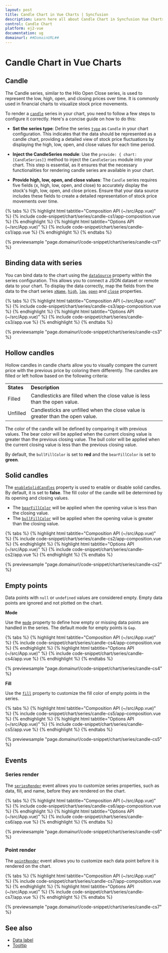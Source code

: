 ```yaml
---
layout: post
title: Candle Chart in Vue Charts | Syncfusion
description: Learn here all about Candle Chart in Syncfusion Vue Charts component of Syncfusion Essential JS 2 and more.
control: Candle Chart
platform: ej2-vue
documentation: ug
domainurl: ##DomainURL##
---
```


# Candle Chart in Vue Charts

## Candle

The Candle series, similar to the Hilo Open Close series, is used to represent the low, high, open, and closing prices over time. It is commonly used in financial charts to visualize stock price movements.

To render a [`candle`](https://www.syncfusion.com/vue-components/vue-charts/chart-types/stock-chart) series in your chart, you need to follow a few steps to configure it correctly. Here's a concise guide on how to do this:
 
* **Set the series type**: Define the series [`type`](https://ej2.syncfusion.com/vue/documentation/api/chart/series/#type) as `Candle` in your chart configuration. This indicates that the data should be represented as a candle chart, providing a detailed view of stock price fluctuations by displaying the high, low, open, and close values for each time period.

* **Inject the CandleSeries module**: Use the `provide: { chart: [CandleSeries]}` method to inject the `CandleSeries` module into your chart. This step is essential, as it ensures that the necessary functionalities for rendering candle series are available in your chart.

* **Provide high, low, open, and close values**: The `Candle` series requires five fields (x, high, low, open, and close) to accurately display the stock's high, low, open, and close prices. Ensure that your data source includes these fields to create a detailed representation of stock price movements over time.

{% tabs %}
{% highlight html tabtitle="Composition API (~/src/App.vue)" %}
{% include code-snippet/chart/series/candle-cs1/app-composition.vue %}
{% endhighlight %}
{% highlight html tabtitle="Options API (~/src/App.vue)" %}
{% include code-snippet/chart/series/candle-cs1/app.vue %}
{% endhighlight %}
{% endtabs %}
        
{% previewsample "page.domainurl/code-snippet/chart/series/candle-cs1" %}

## Binding data with series

You can bind data to the chart using the [`dataSource`](https://ej2.syncfusion.com/vue/documentation/api/chart/series/#datasource) property within the series configuration. This allows you to connect a JSON dataset or remote data to your chart. To display the data correctly, map the fields from the data to the chart series [`xName`](https://ej2.syncfusion.com/vue/documentation/api/chart/series/#xname), [`high`](https://ej2.syncfusion.com/vue/documentation/api/chart/series/#high), [`low`](https://ej2.syncfusion.com/vue/documentation/api/chart/series/#low), [`open`](https://ej2.syncfusion.com/vue/documentation/api/chart/series/#open) and [`close`](https://ej2.syncfusion.com/vue/documentation/api/chart/series/#close) properties.

{% tabs %}
{% highlight html tabtitle="Composition API (~/src/App.vue)" %}
{% include code-snippet/chart/series/candle-cs3/app-composition.vue %}
{% endhighlight %}
{% highlight html tabtitle="Options API (~/src/App.vue)" %}
{% include code-snippet/chart/series/candle-cs3/app.vue %}
{% endhighlight %}
{% endtabs %}
        
{% previewsample "page.domainurl/code-snippet/chart/series/candle-cs3" %}

## Hollow candles

Hollow candles in candle charts allow you to visually compare the current price with the previous price by coloring them differently. The candles are filled or left hollow based on the following criteria:

<!-- markdownlint-disable MD033 -->
<table>
<tr>
<td><b>States</b></td>
<td><b>Description </b></td>
</tr>
<tr>
<td>Filled</td>
<td>Candlesticks are filled when the close value is less than the open value.</td>
</tr>
<tr>
<td>Unfilled</td>
<td>Candlesticks are unfilled when the close value is greater than the open value.</td>
</tr>
</table>

The color of the candle will be defined by comparing it with previous values. The bear color will be applied when the current closing value is greater than the previous closing value. The bull color will be applied when the current closing value is less than the previous closing value.

By default, the `bullFillColor` is set to **red** and the `bearFillColor` is set to **green**.

## Solid candles

The [`enableSolidCandles`](https://ej2.syncfusion.com/vue/documentation/api/chart/series/#enablesolidcandles) property is used to enable or disable solid candles. By default, it is set to **false**. The fill color of the candle will be determined by its opening and closing values.

* The [`bearFillColor`](https://ej2.syncfusion.com/vue/documentation/api/chart/series/#bearfillcolor) will be applied when the opening value is less than the closing value.
* The [`bullFillColor`](https://ej2.syncfusion.com/vue/documentation/api/chart/series/#bullfillcolor) will be applied when the opening value is greater than the closing value.

{% tabs %}
{% highlight html tabtitle="Composition API (~/src/App.vue)" %}
{% include code-snippet/chart/series/candle-cs2/app-composition.vue %}
{% endhighlight %}
{% highlight html tabtitle="Options API (~/src/App.vue)" %}
{% include code-snippet/chart/series/candle-cs2/app.vue %}
{% endhighlight %}
{% endtabs %}
        
{% previewsample "page.domainurl/code-snippet/chart/series/candle-cs2" %}

## Empty points

Data points with `null` or `undefined` values are considered empty. Empty data points are ignored and not plotted on the chart.

**Mode**

Use the [`mode`](https://ej2.syncfusion.com/vue/documentation/api/chart/emptyPointSettings/#mode) property to define how empty or missing data points are handled in the series. The default mode for empty points is `Gap`.

{% tabs %}
{% highlight html tabtitle="Composition API (~/src/App.vue)" %}
{% include code-snippet/chart/series/candle-cs4/app-composition.vue %}
{% endhighlight %}
{% highlight html tabtitle="Options API (~/src/App.vue)" %}
{% include code-snippet/chart/series/candle-cs4/app.vue %}
{% endhighlight %}
{% endtabs %}
        
{% previewsample "page.domainurl/code-snippet/chart/series/candle-cs4" %}

**Fill**

Use the [`fill`](https://ej2.syncfusion.com/vue/documentation/api/chart/emptyPointSettings/#fill) property to customize the fill color of empty points in the series.

{% tabs %}
{% highlight html tabtitle="Composition API (~/src/App.vue)" %}
{% include code-snippet/chart/series/candle-cs5/app-composition.vue %}
{% endhighlight %}
{% highlight html tabtitle="Options API (~/src/App.vue)" %}
{% include code-snippet/chart/series/candle-cs5/app.vue %}
{% endhighlight %}
{% endtabs %}
        
{% previewsample "page.domainurl/code-snippet/chart/series/candle-cs5" %}

## Events

### Series render

The [`seriesRender`](https://ej2.syncfusion.com/vue/documentation/api/chart#seriesrender) event allows you to customize series properties, such as data, fill, and name, before they are rendered on the chart.

{% tabs %}
{% highlight html tabtitle="Composition API (~/src/App.vue)" %}
{% include code-snippet/chart/series/candle-cs6/app-composition.vue %}
{% endhighlight %}
{% highlight html tabtitle="Options API (~/src/App.vue)" %}
{% include code-snippet/chart/series/candle-cs6/app.vue %}
{% endhighlight %}
{% endtabs %}
        
{% previewsample "page.domainurl/code-snippet/chart/series/candle-cs6" %}

### Point render

The [`pointRender`](https://ej2.syncfusion.com/vue/documentation/api/chart#pointrender) event allows you to customize each data point before it is rendered on the chart.

{% tabs %}
{% highlight html tabtitle="Composition API (~/src/App.vue)" %}
{% include code-snippet/chart/series/candle-cs7/app-composition.vue %}
{% endhighlight %}
{% highlight html tabtitle="Options API (~/src/App.vue)" %}
{% include code-snippet/chart/series/candle-cs7/app.vue %}
{% endhighlight %}
{% endtabs %}
        
{% previewsample "page.domainurl/code-snippet/chart/series/candle-cs7" %}

## See also

* [Data label](../data-labels/)
* [Tooltip](../tool-tip/)